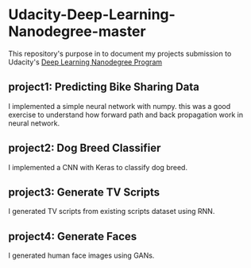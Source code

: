 # Udacity-Deep-Learning-Nanodegree-master
This repository's purpose in to document my projects submission to Udacity's [Deep Learning Nanodegree Program](https://www.udacity.com/course/deep-learning-nanodegree--nd101)

## project1: Predicting Bike Sharing Data
I implemented a simple neural network with numpy. this was a good exercise to understand how forward path and back propagation work in neural network.

## project2: Dog Breed Classifier
I implemented a CNN with Keras to classify dog breed.

## project3: Generate TV Scripts
I generated TV scripts from existing scripts dataset using RNN.

## project4: Generate Faces
I generated human face images using GANs. 
